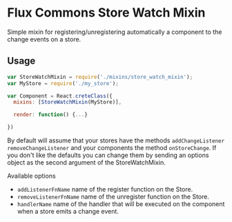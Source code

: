 # Flux Commons Store Watch Mixin

Simple mixin for registering/unregistering automatically a component to the
change events on a store.

## Usage

```js
var StoreWatchMixin = require('./mixins/store_watch_mixin');
var MyStore = require('./my_store');

var Component = React.creteClass({
  mixins: [StoreWatchMixin(MyStore)],

  render: function() {...}

})
```
By default will assume that your stores have the methods `addChangeListener` `removeChangeListener` and your components the method `onStoreChange`.
If you don't like the defaults you can change them by sending an options
object as the second argument of the StoreWatchMixin.

Available options

- `addListenerFnName` name of the register function on the Store.
- `removeListenerFnName` name of the unregister function on the Store.
- `handlerName` name of the handler that will be executed on the component when
a store emits a change event.
